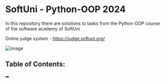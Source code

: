 # SoftUni - Python-OOP 2024
In this repository there are solutions to tasks from the Python OOP course of the software academy of SoftUni

Online judge system - https://judge.softuni.org/ 

![image](https://user-images.githubusercontent.com/68993494/185683680-bcfefe65-88fb-4192-b0b2-ff9130c39487.png)

## Table of Contents:

➡

